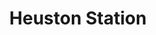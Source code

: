 ---
title: "Heuston Station"
address: "Iarnrod Eireann, Heuston Station, Dublin, Co. Dublin, 8"
tel: "+353 1 8366222"
county: "Dublin"
category: "Rail Services"
type: "Content"
lat: "53.34636688232422"
lng: "-6.294119834899902"
---